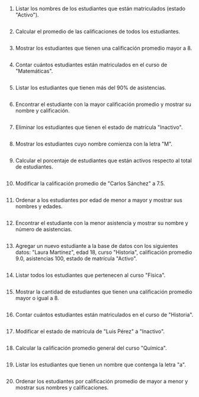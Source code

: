 1. Listar los nombres de los estudiantes que están matriculados (estado "Activo").
``` python

```

2. Calcular el promedio de las calificaciones de todos los estudiantes.
``` python

```

3. Mostrar los estudiantes que tienen una calificación promedio mayor a 8.
``` python

```

4. Contar cuántos estudiantes están matriculados en el curso de "Matemáticas".
``` python

```

5. Listar los estudiantes que tienen más del 90% de asistencias.
``` python

```

6. Encontrar el estudiante con la mayor calificación promedio y mostrar su nombre y calificación.
``` python

```

7. Eliminar los estudiantes que tienen el estado de matrícula "Inactivo".
``` python

```

8. Mostrar los estudiantes cuyo nombre comienza con la letra "M".
``` python

```

9. Calcular el porcentaje de estudiantes que están activos respecto al total de estudiantes.
``` python

```

10. Modificar la calificación promedio de "Carlos Sánchez" a 7.5.
``` python

```

11. Ordenar a los estudiantes por edad de menor a mayor y mostrar sus nombres y edades.
``` python

```

12. Encontrar el estudiante con la menor asistencia y mostrar su nombre y número de asistencias.
``` python

```

13. Agregar un nuevo estudiante a la base de datos con los siguientes datos: "Laura Martínez", edad 18, curso "Historia", calificación promedio 9.0, asistencias 100, estado de matrícula "Activo".
``` python

```

14. Listar todos los estudiantes que pertenecen al curso "Física".
``` python

```

15. Mostrar la cantidad de estudiantes que tienen una calificación promedio mayor o igual a 8.
``` python

```

16. Contar cuántos estudiantes están matriculados en el curso de "Historia".
``` python

```

17. Modificar el estado de matrícula de "Luis Pérez" a "Inactivo".
``` python

```

18. Calcular la calificación promedio general del curso "Química".
``` python

```

19. Listar los estudiantes que tienen un nombre que contenga la letra "a".
``` python

```

20. Ordenar los estudiantes por calificación promedio de mayor a menor y mostrar sus nombres y calificaciones.
``` python

```
